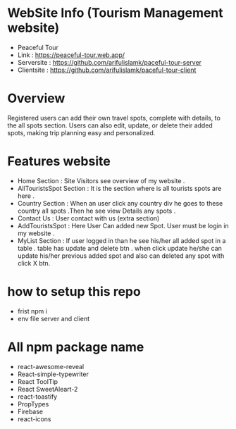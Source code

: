 # WebSite Info (Tourism Management website)
*  Peaceful Tour
*  Link : https://peaceful-tour.web.app/ 
*  Serversite : https://github.com/arifulislamk/paceful-tour-server
*  Clientsite : https://github.com/arifulislamk/paceful-tour-client
# Overview
Registered users can add their own travel spots, complete with details, to the all spots section. Users can also edit, update, or delete their added spots, making trip planning easy and personalized.
# Features website 
- Home Section : Site Visitors see overview of my website .
- AllTouristsSpot Section : It is the section where is all tourists spots are here .
- Country Section : When an user click any country div he goes to these country all spots .Then he see view Details any spots .
- Contact Us : User contact with us (extra section)
- AddTouristsSpot : Here User Can added new Spot. User must be login in my website .
- MyList Section : If user logged in than he see his/her all added spot in a table . table has update and delete btn . when click update he/she can update his/her previous added spot and also can deleted any spot with click X btn. 

# how to setup this repo
- frist npm i
- env file server and client

#  All npm package name
- react-awesome-reveal 
- React-simple-typewriter 
- React ToolTip
- React SweetAleart-2 
- react-toastify
- PropTypes
- Firebase
- react-icons
